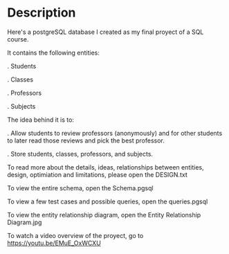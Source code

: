 # Description
Here's a postgreSQL database I created as my final proyect of a SQL course. 

It contains the following entities: 

. Students

. Classes

. Professors

. Subjects

The idea behind it is to:

. Allow students to review professors (anonymously) and for other students to later read those reviews and pick the best professor.

. Store students, classes, professors, and subjects.

To read more about the details, ideas, relationships between entities, design, optimiation and limitations, please open the DESIGN.txt

To view the entire schema, open the Schema.pgsql

To view a few test cases and possible queries, open the queries.pgsql

To view the entity relationship diagram, open the Entity Relationship Diagram.jpg

To watch a video overview of the proyect, go to https://youtu.be/EMuE_OxWCXU
